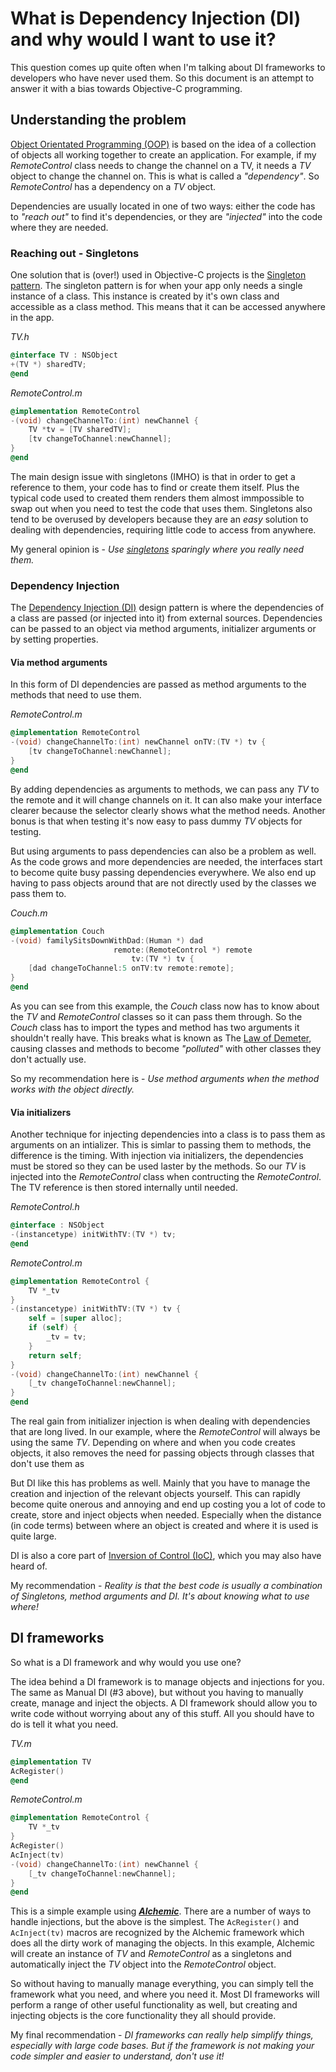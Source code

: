 # What is Dependency Injection (DI) and why would I want to use it?

This question comes up quite often when I'm talking about DI frameworks to developers who have never used them. So this document is an attempt to answer it with a bias towards Objective-C programming.

## Understanding the problem

[Object Orientated Programming (OOP)](https://en.wikipedia.org/wiki/Object-oriented_programming) is based on the idea of a collection of objects all working together to create an application. For example, if my *RemoteControl* class needs to change the channel on a TV, it needs a *TV* object to change the channel on. This is what is called a *"dependency"*. So *RemoteControl* has a dependency on a *TV* object.

Dependencies are usually located in one of two ways: either the code has to *"reach out"* to find it's dependencies, or they are *"injected"* into the code where they are needed.

### Reaching out - Singletons

One solution that is (over!) used in Objective-C projects is the [Singleton pattern](https://en.wikipedia.org/wiki/Singleton_pattern). The singleton pattern is for when your app only needs a single instance of a class. This instance is created by it's own class and accessible as a class method. This means that it can be accessed anywhere in the app.

*TV.h*

```objectivec
@interface TV : NSObject
+(TV *) sharedTV;
@end
```

*RemoteControl.m*

```objectivec
@implementation RemoteControl
-(void) changeChannelTo:(int) newChannel {
    TV *tv = [TV sharedTV];
    [tv changeToChannel:newChannel];
}
@end
```

The main design issue with singletons (IMHO) is that in order to get a reference to them, your code has to find or create them itself. Plus the typical code used to created them renders them almost immpossible to swap out when you need to test the code that uses them. Singletons also tend to be overused by developers because they are an *easy* solution to dealing with dependencies, requiring little code to access from anywhere.

My general opinion is - *Use [singletons](https://en.wikipedia.org/wiki/Singleton_pattern) sparingly where you really need them.* 

### Dependency Injection

The [Dependency Injection (DI)](https://en.wikipedia.org/wiki/Dependency_injection) design pattern is where the dependencies of a class are passed (or injected into it) from external sources. Dependencies can be passed to an object via method arguments, initializer arguments or by setting properties.


#### Via method arguments

In this form of DI dependencies are passed as method arguments to the methods that need to use them.

*RemoteControl.m*

```objectivec
@implementation RemoteControl
-(void) changeChannelTo:(int) newChannel onTV:(TV *) tv {
    [tv changeToChannel:newChannel];
}
@end
```

By adding dependencies as arguments to methods, we can pass any *TV* to the remote and it will change channels on it. It can also make your interface clearer because the selector clearly shows what the method needs. Another bonus is that when testing it's now easy to pass dummy *TV* objects for testing.

But using arguments to pass dependencies can also be a problem as well. As the code grows and more dependencies are needed, the interfaces start to become quite busy passing dependencies everywhere. We also end up having to pass objects around that are not directly used by the classes we pass them to.

*Couch.m*

```objectivec
@implementation Couch
-(void) familySitsDownWithDad:(Human *) dad
                       remote:(RemoteControl *) remote
                           tv:(TV *) tv {
    [dad changeToChannel:5 onTV:tv remote:remote];
}
@end
```

As you can see from this example, the *Couch* class now has to know about the *TV* and *RemoteControl* classes so it can pass them through. So the *Couch* class has to import the types and method has two arguments it shouldn't really have. This breaks what is known as The [Law of Demeter](https://en.wikipedia.org/wiki/Law_of_Demeter), causing classes and methods to become *"polluted"* with other classes they don't actually use. 

So my recommendation here is - *Use method arguments when the method works with the object directly.*

#### Via initializers

Another technique for injecting dependencies into a class is to pass them as arguments on an intializer. This is simlar to passing them to methods, the difference is the timing. With injection via initializers, the dependencies must be stored so they can be used laster by the methods. So our *TV* is injected into the *RemoteControl* class when contructing the *RemoteControl*. The TV reference is then stored internally until needed.

*RemoteControl.h*

```objectivec
@interface : NSObject
-(instancetype) initWithTV:(TV *) tv;
@end
```

*RemoteControl.m*

```objectivec
@implementation RemoteControl {
    TV *_tv
}
-(instancetype) initWithTV:(TV *) tv {
    self = [super alloc];
    if (self) {
        _tv = tv;
    }
    return self;
}
-(void) changeChannelTo:(int) newChannel {
    [_tv changeToChannel:newChannel];
}
@end
```

The real gain from initializer injection is when dealing with dependencies that are long lived. In our example, where the *RemoteControl* will always be using the same *TV*. Depending on where and when you code creates objects, it also removes the need for passing objects through classes that don't use them as

But DI like this has problems as well. Mainly that you have to manage the creation and injection of the relevant objects yourself. This can rapidly become quite onerous and annoying and end up costing you a lot of code to create, store and inject objects when needed. Especially when the distance (in code terms) between where an object is created and where it is used is quite large.

DI is also a core part of [Inversion of Control (IoC)](https://en.wikipedia.org/wiki/Inversion_of_control), which you may also have heard of.

My recommendation - *Reality is that the best code is usually a combination of Singletons, method arguments and DI. It's about knowing what to use where!* 
 
## DI frameworks

So what is a DI framework and why would you use one? 

The idea behind a DI framework is to manage objects and injections for you. The same as Manual DI (#3 above), but without you having to manually create, manage and inject the objects. A DI framework should allow you to write code without worrying about any of this stuff. All you should have to do is tell it what you need.

*TV.m*

```objectivec
@implementation TV
AcRegister()
@end
```
 
*RemoteControl.m*

```objectivec
@implementation RemoteControl {
    TV *_tv
}
AcRegister()
AcInject(tv)
-(void) changeChannelTo:(int) newChannel {
    [_tv changeToChannel:newChannel];
}
@end
```

This is a simple example using ***[Alchemic](README.md)***. There are a number of ways to handle injections, but the above is the simplest. The `AcRegister()` and `AcInject(tv)` macros are recognized by the Alchemic framework which does all the dirty work of managing the objects. In this example, Alchemic will create an instance of *TV* and *RemoteControl* as a singletons and automatically inject the *TV* object into the *RemoteControl* object.

So without having to manually manage everything, you can simply tell the framework what you need, and where you need it. Most DI frameworks will perform a range of other useful functionality as well, but creating and injecting objects is the core functionality they all should provide.

My final recommendation - *DI frameworks can really help simplify things, especially with large code bases. But if the framework is not making your code simpler and easier to understand, don't use it!*